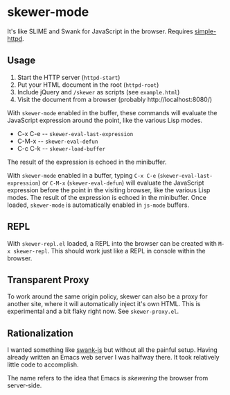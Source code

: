 # skewer-mode

It's like SLIME and Swank for JavaScript in the browser. Requires
[simple-httpd][simple-httpd].

## Usage

 1. Start the HTTP server (`httpd-start`)
 2. Put your HTML document in the root (`httpd-root`)
 3. Include jQuery and `/skewer` as scripts (see `example.html`)
 4. Visit the document from a browser (probably http://localhost:8080/)

With `skewer-mode` enabled in the buffer, these commands will evaluate
the JavaScript expression around the point, like the various Lisp
modes.

 * C-x C-e   --  `skewer-eval-last-expression`
 * C-M-x     --  `skewer-eval-defun`
 * C-c C-k   --  `skewer-load-buffer`

The result of the expression is echoed in the minibuffer.

With `skewer-mode` enabled in a buffer, typing `C-x C-e`
(`skewer-eval-last-expression`) or `C-M-x` (`skewer-eval-defun`) will
evaluate the JavaScript expression before the point in the visiting
browser, like the various Lisp modes. The result of the expression is
echoed in the minibuffer. Once loaded, `skewer-mode` is automatically
enabled in `js-mode` buffers.

## REPL

With `skewer-repl.el` loaded, a REPL into the browser can be created
with `M-x skewer-repl`. This should work just like a REPL in console
within the browser.

## Transparent Proxy

To work around the same origin policy, skewer can also be a proxy for
another site, where it will automatically inject it's own HTML. This
is experimental and a bit flaky right now. See `skewer-proxy.el`.

## Rationalization

I wanted something like [swank-js][swank-js] but without all the
painful setup. Having already written an Emacs web server I was
halfway there. It took relatively little code to accomplish.

The name refers to the idea that Emacs is *skewering* the browser from
server-side.

[simple-httpd]: https://github.com/skeeto/emacs-http-server
[swank-js]: https://github.com/swank-js/swank-js
